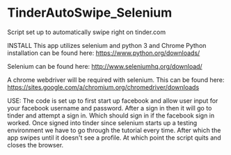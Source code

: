 # TinderAutoSwipe_Selenium
Script set up to automatically swipe right on tinder.com

INSTALL
This app utilizes selenium and python 3 and Chrome
Python installation can be found here:
https://www.python.org/downloads/

Selenium can be found here:
http://www.seleniumhq.org/download/

A chrome webdriver will be required with selenium. This can be found here:
https://sites.google.com/a/chromium.org/chromedriver/downloads

USE:
The code is set up to first start up facebook and allow user input for your facebook username and password.
After a sign in then it will go to tinder and attempt a sign in. Which should sign in if the facebook sign in worked.
Once signed into tinder since selenium starts up a testing environment we have to go through the tutorial every time.
After which the app swipes until it doesn't see a profile. At which point the script quits and closes the browser.
